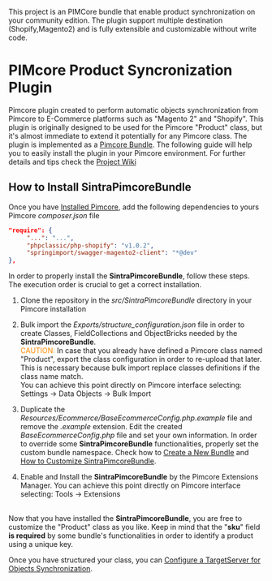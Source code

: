 

This project is an PIMCore bundle that enable product synchronization on your community edition. 
The plugin support multiple destination (Shopify,Magento2) and is fully extensible and customizable without write code. 


# PIMcore Product Syncronization Plugin
Pimcore plugin created to perform automatic objects synchronization from Pimcore to E-Commerce platforms such as "Magento 2" and "Shopify".
This plugin is originally designed to be used for the Pimcore "Product" class, but it's almost immediate to extend it potentially for any Pimcore class.
The plugin is implemented as a [Pimcore Bundle](https://pimcore.com/docs/5.x/Development_Documentation/Extending_Pimcore/Bundle_Developers_Guide/index.html). The following guide will help you to easily install the plugin in your Pimcore environment. For further details and tips check the [Project Wiki](https://github.com/Sintraconsulting/pimcore-product-sync-plugin/wiki)


## How to Install SintraPimcoreBundle

Once you have [Installed Pimcore](https://github.com/Sintraconsulting/pimcore-product-sync-plugin/wiki/Pimcore-Installation-Best-Practices), add the following dependencies to yours Pimcore _composer.json_ file 
``` json
"require": {
     "...": "...",
     "phpclassic/php-shopify": "v1.0.2",
     "springimport/swagger-magento2-client": "*@dev"
},
```
In order to properly install the **SintraPimcoreBundle**, follow these steps. The execution order is crucial to get a correct installation.

1. Clone the repository in the _src/SintraPimcoreBundle_ directory in your Pimcore installation

1. Bulk import the _Exports/structure_configuration.json_ file in order to create Classes, FieldCollections and ObjectBricks needed  by the **SintraPimcoreBundle**.<br>
<span style="color: darkorange">CAUTION: </span>In case that you already have defined a Pimcore class named "Product", export the class configuration in order to re-upload that later. This is necessary because bulk import replace classes definitions if the class name match. <br>
You can achieve this point directly on Pimcore interface selecting:
Settings -> Data Objects -> Bulk Import 

1. Duplicate the _Resources/Ecommerce/BaseEcommerceConfig.php.example_ file and remove the _.example_ extension.
Edit the created _BaseEcommerceConfig.php_ file and set your own information.
In order to override some **SintraPimcoreBundle** functionalities, properly set the custom bundle namespace.
Check how to [Create a New Bundle](https://github.com/Sintraconsulting/pimcore-product-sync-plugin/wiki/Create-a-New-Bundle-(Plugin)) and [How to Customize SintraPimcoreBundle](https://github.com/Sintraconsulting/pimcore-product-sync-plugin/wiki/How-to-Customize-SintraPimcoreBundle).

1. Enable and Install the **SintraPimcoreBundle** by the Pimcore Extensions Manager.
You can achieve this point directly on Pimcore interface selecting:
Tools -> Extensions

<br>Now that you have installed the **SintraPimcoreBundle**, you are free to customize the "Product" class as you like. Keep in mind that the "**sku**" field **is required** by some bundle's functionalities in order to identify a product using a unique key.

Once you have structured your class, you can [Configure a TargetServer for Objects Synchronization](https://github.com/Sintraconsulting/pimcore-product-sync-plugin/wiki/Configure-a-TargetServer-for-Objects-Synchronization).
